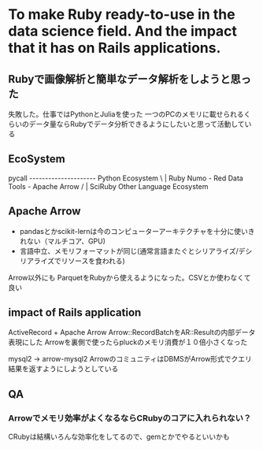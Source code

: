 # To make Ruby ready-to-use in the data science field. And the impact that it has on Rails applications.

## Rubyで画像解析と簡単なデータ解析をしようと思った

失敗した。仕事ではPythonとJuliaを使った
一つのPCのメモリに載せられるくらいのデータ量ならRubyでデータ分析できるようにしたいと思って活動している

## EcoSystem

pycall --------------------- Python Ecosystem
          \                         |
Ruby Numo - Red Data Tools - Apache Arrow
          /                         |
SciRuby                      Other Language Ecosystem

## Apache Arrow

* pandasとかscikit-lernは今のコンピューターアーキテクチャを十分に使いきれない（マルチコア、GPU)
* 言語中立、メモリフォーマットが同じ(通常言語またぐとシリアライズ/デシリアライズでリソースを食われる)

Arrow以外にも
ParquetをRubyから使えるようになった。CSVとか使わなくて良い

## impact of Rails application

ActiveRecord + Apache Arrow
Arrow::RecordBatchをAR::Resultの内部データ表現にした
Arrowを裏側で使ったらpluckのメモリ消費が１０倍小さくなった

mysql2 -> arrow-mysql2
ArrowのコミュニティはDBMSがArrow形式でクエリ結果を返すようにしようとしている

## QA

### Arrowでメモリ効率がよくなるならCRubyのコアに入れられない？

CRubyは結構いろんな効率化をしてるので、gemとかでやるといいかも



